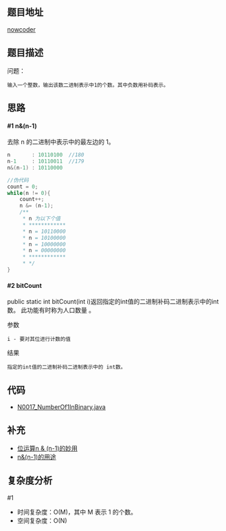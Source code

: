 <!--
 * @Date        : 2020-05-02 20:37:47
 * @LastEditors : anlzou
 * @Github      : https://github.com/anlzou
 * @LastEditTime: 2020-06-15 14:59:38
 * @FilePath    : \algorithm\problems\N0017_Number-Of-1-In-Binary.md
 * @Describe    : 
 -->
## 题目地址

[nowcoder](https://www.nowcoder.com/practice/8ee967e43c2c4ec193b040ea7fbb10b8?tpId=13&tqId=11164&tPage=1&rp=1&ru=/ta/coding-interviews&qru=/ta/coding-interviews/question-ranking&from=cyc_github)

## 题目描述

问题：
```
输入一个整数，输出该数二进制表示中1的个数。其中负数用补码表示。
```

## 思路
#### #1 n&(n-1)

去除 n 的二进制中表示中的最左边的 1。
```java
n       : 10110100  //180
n-1     : 10110011  //179
n&(n-1) : 10110000

//伪代码
count = 0;
while(n != 0){
    count++;
    n &= (n-1);
    /**
     * n 为以下个值
     * ************
     * n = 10110000
     * n = 10100000
     * n = 10000000
     * n = 00000000
     * ************
     * */ 
}
```


#### #2 bitCount
public static int bitCount(int i)返回指定的int值的二进制补码二进制表示中的int数。 此功能有时称为人口数量 。 

参数 
```
i - 要对其位进行计数的值 
```
结果 
```
指定的int值的二进制补码二进制表示中的 int数。 
```

## 代码
- [N0017_NumberOf1InBinary.java](../code/N0017_NumberOf1InBinary.java)

## 补充
- [位运算n & (n-1)的妙用](https://blog.csdn.net/Mars_NAVY/article/details/19496459?utm_medium=distribute.pc_relevant.none-task-blog-BlogCommendFromMachineLearnPai2-1.nonecase&depth_1-utm_source=distribute.pc_relevant.none-task-blog-BlogCommendFromMachineLearnPai2-1.nonecase)
- [n&(n-1)的用途](https://www.cnblogs.com/zy230530/p/6645431.html)

## 复杂度分析
#1
- 时间复杂度：O(M)，其中 M 表示 1 的个数。
- 空间复杂度：O(N)